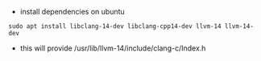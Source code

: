 - install dependencies on ubuntu

```
sudo apt install libclang-14-dev libclang-cpp14-dev llvm-14 llvm-14-dev
```

- this will provide /usr/lib/llvm-14/include/clang-c/Index.h